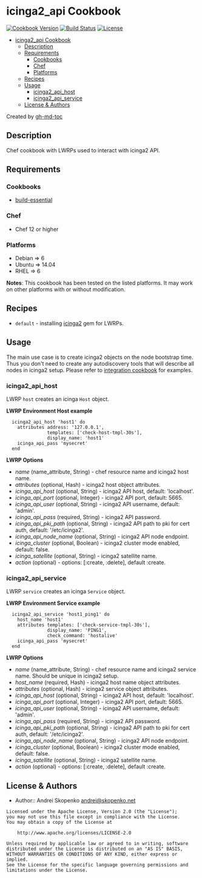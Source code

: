 # icinga2_api Cookbook

[![Cookbook Version](https://img.shields.io/cookbook/v/icinga2_api.svg)](https://supermarket.chef.io/cookbooks/icinga2_api)
[![Build Status](https://secure.travis-ci.org/scopenco/chef-icinga2_api.png?branch=master)](http://travis-ci.org/scopenco/chef-icinga2_api)
[![License](https://img.shields.io/badge/license-Apache_2-blue.svg)](https://www.apache.org/licenses/LICENSE-2.0)

   * [icinga2_api Cookbook](#icinga2_api-cookbook)
      * [Description](#description)
      * [Requirements](#requirements)
         * [Cookbooks](#cookbooks)
         * [Chef](#chef)
         * [Platforms](#platforms)
      * [Recipes](#recipes)
      * [Usage](#usage)
         * [icinga2_api_host](#icinga2_api_host)
         * [icinga2_api_service](#icinga2_api_service)
      * [License &amp; Authors](#license--authors)

Created by [gh-md-toc](https://github.com/ekalinin/github-markdown-toc)

## Description

Chef cookbook with LWRPs used to interact with icinga2 API.

## Requirements

### Cookbooks

- [build-essential](https://supermarket.chef.io/cookbooks/build-essential)

### Chef

* Chef 12 or higher

### Platforms

* Debian => 6
* Ubuntu => 14.04
* RHEL => 6

**Notes**: This cookbook has been tested on the listed platforms. It may work on other platforms with or without modification.

## Recipes

* `default` - installing [icinga2](https://github.com/bodsch/ruby-icinga2/) gem for LWRPs.

## Usage

The main use case is to create icinga2 objects on the node bootstrap time. Thus you don't need to create any autodiscovery tools that will describe all nodes in icinga2 setup.
Please refer to [integration cookbook](https://github.com/scopenco/chef-icinga2_api/blob/master/test/fixtures/cookbooks/test/recipes/default.rb) for examples.

### icinga2_api_host

LWRP `host` creates an icinga `Host` object.

**LWRP Environment Host example**

```
  icinga2_api_host 'host1' do
    attributes address: '127.0.0.1',
               templates: ['check-host-tmpl-30s'],
               display_name: 'host1'
    icinga_api_pass 'mysecret'
  end
```

**LWRP Options**

- *name* (name_attribute, String)           - chef resource name and icinga2 host name.
- *attributes* (optional, Hash)             - icinga2 host object attributes.
- *icinga_api_host* (optional, String)      - icinga2 API host, default: 'localhost'.
- *icinga_api_port* (optional, Integer)     - icinga2 API port, default: 5665.
- *icinga_api_user* (optional, String)      - icinga2 API username, default: 'admin'.
- *icinga_api_pass* (required, String)      - icinga2 API password.
- *icinga_api_pki_path* (optional, String)  - icinga2 API path to pki for cert auth, default: '/etc/icinga2'.
- *icinga_api_node_name* (optional, String) - icinga2 API node endpoint.
- *icinga_cluster* (optional, Boolean)      - icinga2 cluster mode enabled, default: false.
- *icinga_satellite* (optional, String)     - icinga2 satellite name.
- *action* (optional)                       - options: [:create, :delete], default :create.

### icinga2_api_service

LWRP `service` creates an icinga `Service` object.

**LWRP Environment Service example**

```
  icinga2_api_service 'host1_ping1' do
    host_name 'host1'
    attributes templates: ['check-service-tmpl-30s'],
               display_name: 'PING1',
               check_command: 'hostalive'
    icinga_api_pass 'mysecret'
  end
```

**LWRP Options**

- *name* (name_attribute, String)           - chef resource name and icinga2 service name. Should be unique in icinga2 setup.
- *host_name* (required, Hash)              - icinga2 host name object attributes.
- *attributes* (optional, Hash)             - icinga2 service object attributes.
- *icinga_api_host* (optional, String)      - icinga2 API host, default: 'localhost'.
- *icinga_api_port* (optional, Integer)     - icinga2 API port, default: 5665.
- *icinga_api_user* (optional, String)      - icinga2 API username, default: 'admin'.
- *icinga_api_pass* (required, String)      - icinga2 API password.
- *icinga_api_pki_path* (optional, String)  - icinga2 API path to pki for cert auth, default: '/etc/icinga2'.
- *icinga_api_node_name* (optional, String) - icinga2 API node endpoint.
- *icinga_cluster* (optional, Boolean)      - icinga2 cluster mode enabled, default: false.
- *icinga_satellite* (optional, String)     - icinga2 satellite name.
- *action* (optional)                       - options: [:create, :delete], default :create.

## License & Authors
- Author:: Andrei Skopenko <andrei@skopenko.net>

```text
Licensed under the Apache License, Version 2.0 (the "License");
you may not use this file except in compliance with the License.
You may obtain a copy of the License at

    http://www.apache.org/licenses/LICENSE-2.0

Unless required by applicable law or agreed to in writing, software
distributed under the License is distributed on an "AS IS" BASIS,
WITHOUT WARRANTIES OR CONDITIONS OF ANY KIND, either express or implied.
See the License for the specific language governing permissions and
limitations under the License.
```
